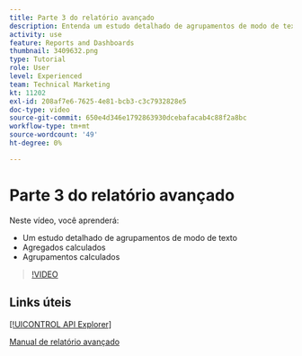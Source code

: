 ```yaml
---
title: Parte 3 do relatório avançado
description: Entenda um estudo detalhado de agrupamentos de modo de texto, agregados calculados e agrupamentos calculados.
activity: use
feature: Reports and Dashboards
thumbnail: 3409632.png
type: Tutorial
role: User
level: Experienced
team: Technical Marketing
kt: 11202
exl-id: 208af7e6-7625-4e81-bcb3-c3c7932828e5
doc-type: video
source-git-commit: 650e4d346e1792863930dcebafacab4c88f2a8bc
workflow-type: tm+mt
source-wordcount: '49'
ht-degree: 0%

---
```


# Parte 3 do relatório avançado

Neste vídeo, você aprenderá:

* Um estudo detalhado de agrupamentos de modo de texto
* Agregados calculados
* Agrupamentos calculados

>[!VIDEO](https://video.tv.adobe.com/v/3409635/?quality=12&learn=on)

## Links úteis

[[!UICONTROL API Explorer]](https://developer.adobe.com/workfront/api-explorer/)

[Manual de relatório avançado](/help/assets/advanced-reporting-manual.pdf)
